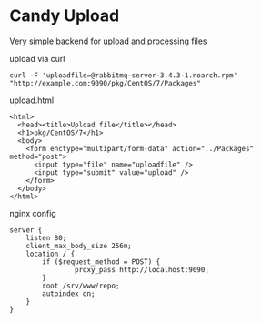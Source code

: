 Candy Upload
===

Very simple backend for upload and processing files


upload via curl
```
curl -F 'uploadfile=@rabbitmq-server-3.4.3-1.noarch.rpm' "http://example.com:9090/pkg/CentOS/7/Packages"
```

upload.html
```
<html>
  <head><title>Upload file</title></head>
  <h1>pkg/CentOS/7</h1>
  <body>
    <form enctype="multipart/form-data" action="../Packages" method="post">
      <input type="file" name="uploadfile" />
      <input type="submit" value="upload" />
    </form>
  </body>
</html>

```


nginx config
```
server {
    listen 80;
    client_max_body_size 256m;
    location / {
        if ($request_method = POST) {
                proxy_pass http://localhost:9090;
        }
        root /srv/www/repo;
        autoindex on;
    }
}

```

